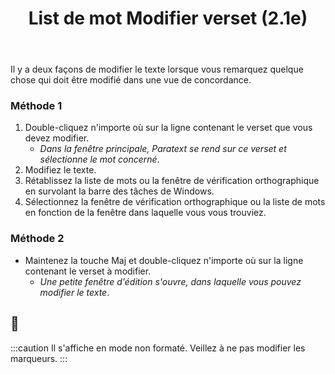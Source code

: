 ﻿---
title: List de mot Modifier verset (2.1e)
---
Il y a deux façons de modifier le texte lorsque vous remarquez quelque chose qui doit être modifié dans une vue de concordance.

### Méthode 1

1. Double-cliquez n'importe où sur la ligne contenant le verset que vous devez modifier.
    -  *Dans la fenêtre principale, Paratext se rend sur ce verset et sélectionne le mot concerné*.
1.  Modifiez le texte.
1.  Rétablissez la liste de mots ou la fenêtre de vérification orthographique en survolant la barre des tâches de Windows.
1.  Sélectionnez la fenêtre de vérification orthographique ou la liste de mots en fonction de la fenêtre dans laquelle vous vous trouviez.

### Méthode 2

-  Maintenez la touche Maj et double-cliquez n'importe où sur la ligne contenant le verset à modifier.  
   -  *Une petite fenêtre d'édition s'ouvre, dans laquelle vous pouvez modifier le texte*.



## :page_facing_up:

:::caution
Il s'affiche en mode non formaté. Veillez à ne pas modifier les marqueurs.
:::